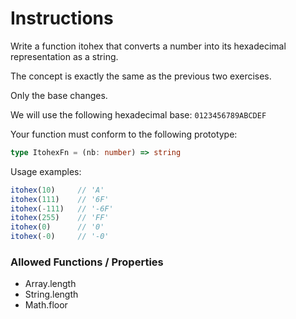 # Instructions

Write a function itohex that converts a number into its hexadecimal representation as a string.

The concept is exactly the same as the previous two exercises.

Only the base changes.

We will use the following hexadecimal base: `0123456789ABCDEF`

Your function must conform to the following prototype:

```typescript
type ItohexFn = (nb: number) => string
```

Usage examples:

```typescript
itohex(10)     // 'A'
itohex(111)    // '6F'
itohex(-111)   // '-6F'
itohex(255)    // 'FF'
itohex(0)      // '0'
itohex(-0)     // '-0'
```

### Allowed Functions / Properties

- Array.length
- String.length
- Math.floor
